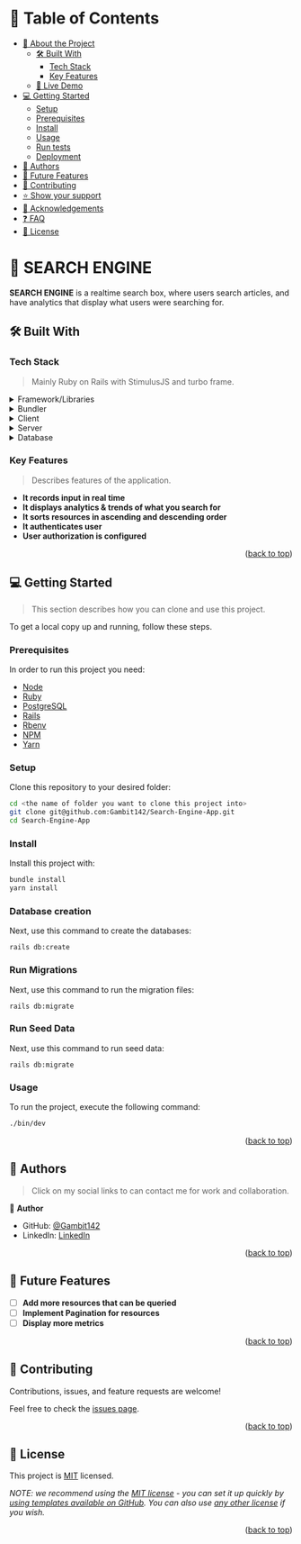 <a name="readme-top"></a>

<!-- TABLE OF CONTENTS -->

# 📗 Table of Contents

- [📖 About the Project](#about-project)
  - [🛠 Built With](#built-with)
    - [Tech Stack](#tech-stack)
    - [Key Features](#key-features)
  - [🚀 Live Demo](#live-demo)
- [💻 Getting Started](#getting-started)
  - [Setup](#setup)
  - [Prerequisites](#prerequisites)
  - [Install](#install)
  - [Usage](#usage)
  - [Run tests](#run-tests)
  - [Deployment](#triangular_flag_on_post-deployment)
- [👥 Authors](#authors)
- [🔭 Future Features](#future-features)
- [🤝 Contributing](#contributing)
- [⭐️ Show your support](#support)
- [🙏 Acknowledgements](#acknowledgements)
- [❓ FAQ](#faq)
- [📝 License](#license)

<!-- PROJECT DESCRIPTION -->

# 📖 SEARCH ENGINE <a name="about-project"></a>


**SEARCH ENGINE** is a realtime search box, where users search articles, and have analytics that display what users were searching for. 


## 🛠 Built With <a name="built-with"></a>

### Tech Stack <a name="tech-stack"></a>

> Mainly Ruby on Rails with StimulusJS and turbo frame.

<details>
  <summary>Framework/Libraries</summary>
  <ul>
    <li><a href="https://stimulus.hotwired.dev/">StimuusJS</a></li>
    <li><a href="#">Turbo Frame</a></li>
    <li><a href="https://tailwindcss.com/">Tail Wind CSS</a></li>
    <li><a href="https://github.com/heartcombo/devise">Devise</a></li>
    <li><a href="https://github.com/CanCanCommunity/cancancan">CanCanCan</a></li>
  </ul>
</details>

<details>
  <summary>Bundler</summary>
  <ul>
    <li><a href="https://guides.rubyonrails.org/webpacker.html">Webpack</a></li>
    <li><a href="#">JS Bundling Gem</a></li>
  </ul>
</details>

<details>
  <summary>Client</summary>
  <ul>
    <li><a href="https://html.com/">HTML</a></li>
    <li><a href="https://www.w3.org/Style/CSS/Overview.en.html">CSS</a></li>
  </ul>
</details>

<details>
  <summary>Server</summary>
  <ul>
    <li><a href="#">Ruby on Rails' WEBrick</a></li>
    <li><a href="#">Ruby on Rails' Puma</a></li>
  </ul>
</details>

<details>
<summary>Database</summary>
  <ul>
    <li><a href="https://www.postgresql.org/">PostgreSQL</a></li>
  </ul>
</details>

<!-- Features -->

### Key Features <a name="key-features"></a>

> Describes features of the application.

- **It records input in real time**
- **It displays analytics & trends of what you search for**
- **It sorts resources in ascending and descending order**
- **It authenticates user**
- **User authorization is configured**


<p align="right">(<a href="#readme-top">back to top</a>)</p>


<!-- GETTING STARTED -->

## 💻 Getting Started <a name="getting-started"></a>

> This section describes how you can clone and use this project.

To get a local copy up and running, follow these steps.

### Prerequisites

In order to run this project you need:

+ [Node](https://kinsta.com/blog/how-to-install-node-js/)
+ [Ruby](https://learn.microsoft.com/en-us/sql/connect/ruby/step-1-configure-development-environment-for-ruby-development?view=sql-server-ver16)
+ [PostgreSQL](https://www.guru99.com/download-install-postgresql.html)
+ [Rails](https://www.guru99.com/download-install-postgresql.html)
+ [Rbenv](https://www.digitalocean.com/community/tutorials/how-to-install-ruby-on-rails-with-rbenv-on-macos)
+ [NPM](https://docs.npmjs.com/downloading-and-installing-node-js-and-npm)
+ [Yarn](https://classic.yarnpkg.com/lang/en/docs/install/#windows-stable)

### Setup

Clone this repository to your desired folder:


```sh
cd <the name of folder you want to clone this project into>
git clone git@github.com:Gambit142/Search-Engine-App.git
cd Search-Engine-App
```

### Install

Install this project with:

```sh
bundle install
yarn install
```

### Database creation

Next, use this command to create the databases:
```
rails db:create
```

### Run Migrations

Next, use this command to run the migration files:
```
rails db:migrate
```

### Run Seed Data
Next, use this command to run seed data:
```
rails db:migrate
```

### Usage

To run the project, execute the following command:

```sh
./bin/dev
```


<p align="right">(<a href="#readme-top">back to top</a>)</p>

<!-- AUTHORS -->

## 👥 Authors <a name="authors"></a>

> Click on my social links to can contact me for work and collaboration.

👤 **Author**

- GitHub: [@Gambit142](https://github.com/Gambit142)
- LinkedIn: [LinkedIn](https://www.linkedin.com/in/francis-ugorji/)



<p align="right">(<a href="#readme-top">back to top</a>)</p>

<!-- FUTURE FEATURES -->

## 🔭 Future Features <a name="future-features"></a>

- [ ] **Add more resources that can be queried**
- [ ] **Implement Pagination for resources**
- [ ] **Display more metrics**

<p align="right">(<a href="#readme-top">back to top</a>)</p>

<!-- CONTRIBUTING -->

## 🤝 Contributing <a name="contributing"></a>

Contributions, issues, and feature requests are welcome!

Feel free to check the [issues page](../../issues/).

<p align="right">(<a href="#readme-top">back to top</a>)</p>

<!-- LICENSE -->

## 📝 License <a name="license"></a>

This project is [MIT](./LICENSE.txt) licensed.

_NOTE: we recommend using the [MIT license](https://choosealicense.com/licenses/mit/) - you can set it up quickly by [using templates available on GitHub](https://docs.github.com/en/communities/setting-up-your-project-for-healthy-contributions/adding-a-license-to-a-repository). You can also use [any other license](https://choosealicense.com/licenses/) if you wish._

<p align="right">(<a href="#readme-top">back to top</a>)</p>
